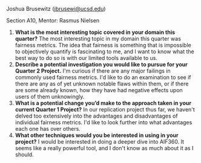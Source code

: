 Joshua Brusewitz (jbrusewi@ucsd.edu)

Section A10, Mentor: Rasmus Nielsen

1. **What is the most interesting topic covered in your domain this quarter?**
The most interesting topic in my domain this quarter was fairness metrics. The idea that fairness is something that is impossible to objectively quantify is fascinating to me, and I want to know what the best way to do so is with our limited tools available to us.
2. **Describe a potential investigation you would like to pursue for your Quarter 2 Project.**
I'm curious if there are any major failings in commonly used fairness metrics. I'd like to do an examination to see if there are any as of yet unknown notable flaws within them, or if there are some already known, how they have had negative effects upon users of them unknowingly.
3. **What is a potential change you’d make to the approach taken in your current Quarter 1 Project?**
In our replication project thus far, we haven't delved too extensively into the advantages and disadvantages of individual fairness metrics. I'd like to look further into what advantages each one has over others.
4. **What other techniques would you be interested in using in your project?**
I would be interested in doing a deeper dive into AIF360. It seems like a really powerful tool, and I don't know as much about it as I should.
